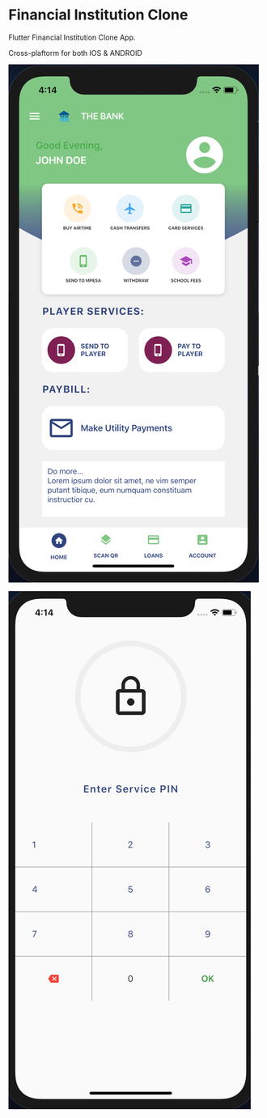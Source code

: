 # Financial Institution Clone

Flutter Financial Institution Clone App.

Cross-plaftorm for both IOS & ANDROID

![Alt text](screenshot-1.png?raw=true "Homepage")

![Alt text](screenshot-2.png?raw=true "Login")

